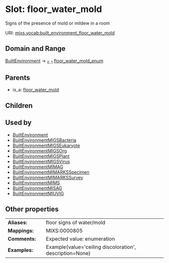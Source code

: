 
# Slot: floor_water_mold


Signs of the presence of mold or mildew in a room

URI: [mixs.vocab:built_environment_floor_water_mold](https://w3id.org/mixs/vocab/built_environment_floor_water_mold)


## Domain and Range

[BuiltEnvironment](BuiltEnvironment.md) &#8594;  <sub>0..1</sub> [floor_water_mold_enum](floor_water_mold_enum.md)

## Parents

 *  is_a: [floor_water_mold](floor_water_mold.md)

## Children


## Used by

 * [BuiltEnvironment](BuiltEnvironment.md)
 * [BuiltEnvironmentMIGSBacteria](BuiltEnvironmentMIGSBacteria.md)
 * [BuiltEnvironmentMIGSEukaryote](BuiltEnvironmentMIGSEukaryote.md)
 * [BuiltEnvironmentMIGSOrg](BuiltEnvironmentMIGSOrg.md)
 * [BuiltEnvironmentMIGSPlant](BuiltEnvironmentMIGSPlant.md)
 * [BuiltEnvironmentMIGSVirus](BuiltEnvironmentMIGSVirus.md)
 * [BuiltEnvironmentMIMAG](BuiltEnvironmentMIMAG.md)
 * [BuiltEnvironmentMIMARKSSpecimen](BuiltEnvironmentMIMARKSSpecimen.md)
 * [BuiltEnvironmentMIMARKSSurvey](BuiltEnvironmentMIMARKSSurvey.md)
 * [BuiltEnvironmentMIMS](BuiltEnvironmentMIMS.md)
 * [BuiltEnvironmentMISAG](BuiltEnvironmentMISAG.md)
 * [BuiltEnvironmentMIUVIG](BuiltEnvironmentMIUVIG.md)

## Other properties

|  |  |  |
| --- | --- | --- |
| **Aliases:** | | floor signs of water/mold |
| **Mappings:** | | MIXS:0000805 |
| **Comments:** | | Expected value: enumeration |
| **Examples:** | | Example(value='ceiling discoloration', description=None) |


